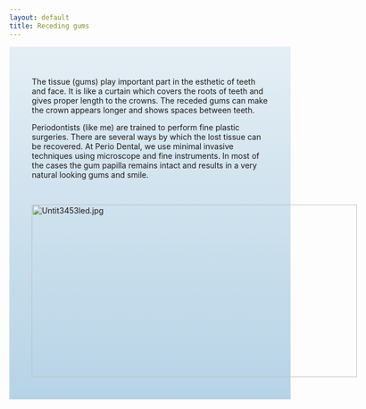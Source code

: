 ```yaml
---
layout: default
title: Receding gums
---
```


<div class="row">

<div class="col-xs-12 col-sm-12  primary_color text-light featured-text no-gutters">
<div class=" col-md-12" style="background: linear-gradient( rgba(17,113,175,0.1), rgba(17,113,175,0.3) ), url() center; padding: 8%;">


<p>The tissue (gums) play important part in the esthetic of teeth and face. It is like a curtain which covers the roots of teeth and gives proper length to the crowns. The receded gums can make the crown appears longer and shows spaces between teeth.
</p><p>Periodontists (like me) are trained to perform fine plastic surgeries. There are several ways by which the lost tissue can be recovered. At Perio Dental, we use minimal invasive techniques using microscope and fine instruments. In most of the cases the gum papilla remains intact and results in a very natural looking gums and smile.
</p><p><br />
</p>

<div class="thumb tright"><div class="thumbinner" style="width:585px;"><a href="/File:Untit3453led.jpg" class="image"><img alt="Untit3453led.jpg" src="/images/6/6b/Untit3453led.jpg" width="583" height="309" class="thumbimage" /></a>  <div class="thumbcaption"></div></div></div>